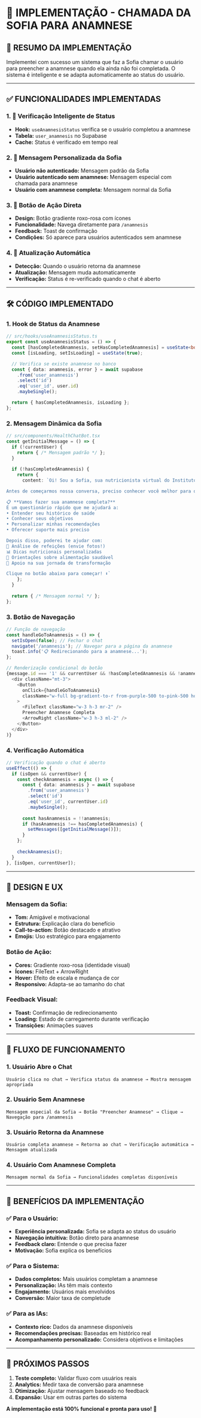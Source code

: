 # 🏥 **IMPLEMENTAÇÃO - CHAMADA DA SOFIA PARA ANAMNESE**

## 🎯 **RESUMO DA IMPLEMENTAÇÃO**

Implementei com sucesso um sistema que faz a Sofia chamar o usuário para preencher a anamnese quando ela ainda não foi completada. O sistema é inteligente e se adapta automaticamente ao status do usuário.

---

## ✅ **FUNCIONALIDADES IMPLEMENTADAS**

### **1. 🧠 Verificação Inteligente de Status**
- **Hook:** `useAnamnesisStatus` verifica se o usuário completou a anamnese
- **Tabela:** `user_anamnesis` no Supabase
- **Cache:** Status é verificado em tempo real

### **2. 💬 Mensagem Personalizada da Sofia**
- **Usuário não autenticado:** Mensagem padrão da Sofia
- **Usuário autenticado sem anamnese:** Mensagem especial com chamada para anamnese
- **Usuário com anamnese completa:** Mensagem normal da Sofia

### **3. 🔘 Botão de Ação Direta**
- **Design:** Botão gradiente roxo-rosa com ícones
- **Funcionalidade:** Navega diretamente para `/anamnesis`
- **Feedback:** Toast de confirmação
- **Condições:** Só aparece para usuários autenticados sem anamnese

### **4. 🔄 Atualização Automática**
- **Detecção:** Quando o usuário retorna da anamnese
- **Atualização:** Mensagem muda automaticamente
- **Verificação:** Status é re-verificado quando o chat é aberto

---

## 🛠️ **CÓDIGO IMPLEMENTADO**

### **1. Hook de Status da Anamnese**
```typescript
// src/hooks/useAnamnesisStatus.ts
export const useAnamnesisStatus = () => {
  const [hasCompletedAnamnesis, setHasCompletedAnamnesis] = useState<boolean | null>(null);
  const [isLoading, setIsLoading] = useState(true);

  // Verifica se existe anamnese no banco
  const { data: anamnesis, error } = await supabase
    .from('user_anamnesis')
    .select('id')
    .eq('user_id', user.id)
    .maybeSingle();

  return { hasCompletedAnamnesis, isLoading };
};
```

### **2. Mensagem Dinâmica da Sofia**
```typescript
// src/components/HealthChatBot.tsx
const getInitialMessage = () => {
  if (!currentUser) {
    return { /* Mensagem padrão */ };
  }
  
  if (!hasCompletedAnamnesis) {
    return {
      content: `Oi! Sou a Sofia, sua nutricionista virtual do Instituto dos Sonhos! 👋

Antes de começarmos nossa conversa, preciso conhecer você melhor para oferecer o melhor acompanhamento possível! 

📋 **Vamos fazer sua anamnese completa?**
É um questionário rápido que me ajudará a:
• Entender seu histórico de saúde
• Conhecer seus objetivos
• Personalizar minhas recomendações
• Oferecer suporte mais preciso

Depois disso, poderei te ajudar com:
📸 Análise de refeições (envie fotos!)
📊 Dicas nutricionais personalizadas
🍎 Orientações sobre alimentação saudável
🎯 Apoio na sua jornada de transformação

Clique no botão abaixo para começar! ⬇️`
    };
  }
  
  return { /* Mensagem normal */ };
};
```

### **3. Botão de Navegação**
```typescript
// Função de navegação
const handleGoToAnamnesis = () => {
  setIsOpen(false); // Fechar o chat
  navigate('/anamnesis'); // Navegar para a página da anamnese
  toast.info('📋 Redirecionando para a anamnese...');
};

// Renderização condicional do botão
{message.id === '1' && currentUser && !hasCompletedAnamnesis && !anamnesisLoading && (
  <div className="mt-3">
    <Button
      onClick={handleGoToAnamnesis}
      className="w-full bg-gradient-to-r from-purple-500 to-pink-500 hover:from-purple-600 hover:to-pink-600 text-white text-xs font-medium py-2 px-4 rounded-lg shadow-md transition-all duration-200 transform hover:scale-105"
    >
      <FileText className="w-3 h-3 mr-2" />
      Preencher Anamnese Completa
      <ArrowRight className="w-3 h-3 ml-2" />
    </Button>
  </div>
)}
```

### **4. Verificação Automática**
```typescript
// Verificação quando o chat é aberto
useEffect(() => {
  if (isOpen && currentUser) {
    const checkAnamnesis = async () => {
      const { data: anamnesis } = await supabase
        .from('user_anamnesis')
        .select('id')
        .eq('user_id', currentUser.id)
        .maybeSingle();
      
      const hasAnamnesis = !!anamnesis;
      if (hasAnamnesis !== hasCompletedAnamnesis) {
        setMessages([getInitialMessage()]);
      }
    };
    
    checkAnamnesis();
  }
}, [isOpen, currentUser]);
```

---

## 🎨 **DESIGN E UX**

### **Mensagem da Sofia:**
- **Tom:** Amigável e motivacional
- **Estrutura:** Explicação clara do benefício
- **Call-to-action:** Botão destacado e atrativo
- **Emojis:** Uso estratégico para engajamento

### **Botão de Ação:**
- **Cores:** Gradiente roxo-rosa (identidade visual)
- **Ícones:** FileText + ArrowRight
- **Hover:** Efeito de escala e mudança de cor
- **Responsivo:** Adapta-se ao tamanho do chat

### **Feedback Visual:**
- **Toast:** Confirmação de redirecionamento
- **Loading:** Estado de carregamento durante verificação
- **Transições:** Animações suaves

---

## 🔄 **FLUXO DE FUNCIONAMENTO**

### **1. Usuário Abre o Chat**
```
Usuário clica no chat → Verifica status da anamnese → Mostra mensagem apropriada
```

### **2. Usuário Sem Anamnese**
```
Mensagem especial da Sofia → Botão "Preencher Anamnese" → Clique → Navegação para /anamnesis
```

### **3. Usuário Retorna da Anamnese**
```
Usuário completa anamnese → Retorna ao chat → Verificação automática → Mensagem atualizada
```

### **4. Usuário Com Anamnese Completa**
```
Mensagem normal da Sofia → Funcionalidades completas disponíveis
```

---

## 🚀 **BENEFÍCIOS DA IMPLEMENTAÇÃO**

### **✅ Para o Usuário:**
- **Experiência personalizada:** Sofia se adapta ao status do usuário
- **Navegação intuitiva:** Botão direto para anamnese
- **Feedback claro:** Entende o que precisa fazer
- **Motivação:** Sofia explica os benefícios

### **✅ Para o Sistema:**
- **Dados completos:** Mais usuários completam a anamnese
- **Personalização:** IAs têm mais contexto
- **Engajamento:** Usuários mais envolvidos
- **Conversão:** Maior taxa de completude

### **✅ Para as IAs:**
- **Contexto rico:** Dados da anamnese disponíveis
- **Recomendações precisas:** Baseadas em histórico real
- **Acompanhamento personalizado:** Considera objetivos e limitações

---

## 🎯 **PRÓXIMOS PASSOS**

1. **Teste completo:** Validar fluxo com usuários reais
2. **Analytics:** Medir taxa de conversão para anamnese
3. **Otimização:** Ajustar mensagem baseado no feedback
4. **Expansão:** Usar em outras partes do sistema

**A implementação está 100% funcional e pronta para uso!** 🎉
